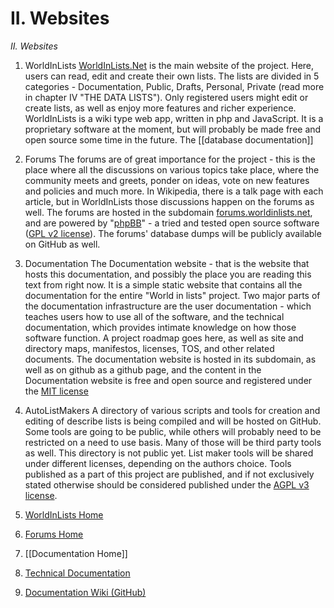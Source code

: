 # II. Websites
_II. Websites_

1. WorldInLists
[WorldInLists.Net](https://development.worldinlists.net/) is the main website of the project. Here, users can read, edit and create their own lists. The lists are divided in 5 categories - Documentation, Public, Drafts, Personal, Private (read more in chapter IV "THE DATA LISTS"). Only registered users might edit or create lists, as well as enjoy more features and richer experience. WorldInLists is a wiki type web app, written in php and JavaScript. It is a proprietary software at the moment, but will probably be made free and open source some time in the future. The [[database documentation]]

2. Forums
The forums are of great importance for the project - this is the place where all the discussions on various topics take place, where the community meets and greets, ponder on ideas, vote on new features and policies and much more. In Wikipedia, there is a talk page with each article, but in WorldInLists those discussions happen on the forums as well. The forums are hosted in the subdomain [forums.worldinlists.net](https://forums.worldinlists.net/), and are powered by "[phpBB](https://www.phpbb.com/)" - a tried and tested open source software ([GPL v2 license](https://www.gnu.org/licenses/old-licenses/gpl-2.0.en.html)). The forums' database dumps will be publicly available on GitHub as well.

3. Documentation
The Documentation website - that is the website that hosts this documentation, and possibly the place you are reading this text from right now. It is a simple static website that contains all the documentation for the entire "World in lists" project. Two major parts of the documentation infrastructure are the user documentation - which teaches users how to use all of the software, and the technical documentation, which provides intimate knowledge on how those software function. A project roadmap goes here, as well as site and directory maps, manifestos, licenses, TOS, and other related documents. The documentation website is hosted in its subdomain, as well as on github as a github page, and the content in the Documentation website is free and open source and registered under the [MIT license](https://opensource.org/license/mit/)

4. AutoListMakers
A directory of various scripts and tools for creation and editing of describe lists is being compiled and will be hosted on GitHub. Some tools are going to be public, while others will probably need to be restricted on a need to use basis. Many of those will be third party tools as well. This directory is not public yet. List maker tools will be shared under different licenses, depending on the authors choice. Tools published as a part of this project are published, and if not exclusively stated otherwise should be considered published under the [AGPL v3 license](https://www.gnu.org/licenses/agpl-3.0.en.html).

1. [WorldInLists Home](https://worldinlists.net/)
2. [Forums Home](https://forums.worldinlists.net/)
3. [[Documentation Home]]
4. [Technical Documentation]()
5. [Documentation Wiki (GitHub)](https://github.com/viktorchernev/DescribeCompiler/wiki)